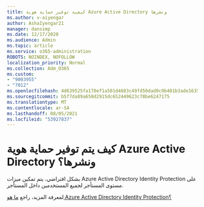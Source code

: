 ```yaml
---
title: كيفية توفير حماية هوية Azure Active Directory ونشرها
ms.author: v-aiyengar
author: AshaIyengar21
manager: dansimp
ms.date: 12/17/2020
ms.audience: Admin
ms.topic: article
ms.service: o365-administration
ROBOTS: NOINDEX, NOFOLLOW
localization_priority: Normal
ms.collection: Adm_O365
ms.custom:
- "9003955"
- "7012"
ms.openlocfilehash: 4d639525fa170ef1a501d4683c49fd50dad0c9b401b3ade1635d11e783524237
ms.sourcegitcommit: b5f7da89a650d2915dc652449623c78be6247175
ms.translationtype: MT
ms.contentlocale: ar-SA
ms.lasthandoff: 08/05/2021
ms.locfileid: "53927837"
---
```

# <a name="how-azure-active-directory-identity-protection-is-provisioned-and-deployed"></a>كيف يتم توفير حماية هوية Azure Active Directory ونشرها؟

بشكل افتراضي، يتم تمكين ميزات Azure Active Directory Identity Protection على مستوى المستأجر لجميع المستخدمين داخل المستأجر.

لمعرفة المزيد، راجع [ما هو Azure Active Directory Identity Protection؟](https://go.microsoft.com/fwlink/?linkid=2130395)